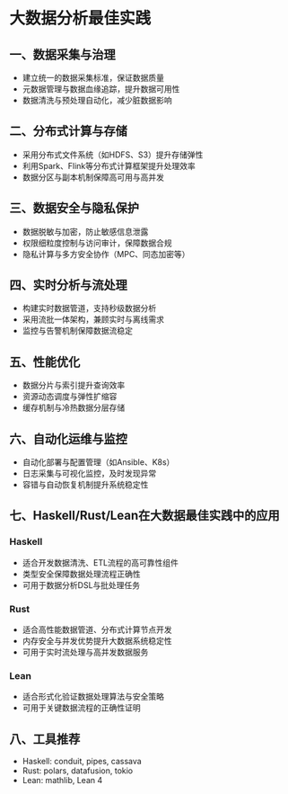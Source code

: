 # 大数据分析最佳实践

## 一、数据采集与治理

- 建立统一的数据采集标准，保证数据质量
- 元数据管理与数据血缘追踪，提升数据可用性
- 数据清洗与预处理自动化，减少脏数据影响

## 二、分布式计算与存储

- 采用分布式文件系统（如HDFS、S3）提升存储弹性
- 利用Spark、Flink等分布式计算框架提升处理效率
- 数据分区与副本机制保障高可用与高并发

## 三、数据安全与隐私保护

- 数据脱敏与加密，防止敏感信息泄露
- 权限细粒度控制与访问审计，保障数据合规
- 隐私计算与多方安全协作（MPC、同态加密等）

## 四、实时分析与流处理

- 构建实时数据管道，支持秒级数据分析
- 采用流批一体架构，兼顾实时与离线需求
- 监控与告警机制保障数据流稳定

## 五、性能优化

- 数据分片与索引提升查询效率
- 资源动态调度与弹性扩缩容
- 缓存机制与冷热数据分层存储

## 六、自动化运维与监控

- 自动化部署与配置管理（如Ansible、K8s）
- 日志采集与可视化监控，及时发现异常
- 容错与自动恢复机制提升系统稳定性

## 七、Haskell/Rust/Lean在大数据最佳实践中的应用

### Haskell

- 适合开发数据清洗、ETL流程的高可靠性组件
- 类型安全保障数据处理流程正确性
- 可用于数据分析DSL与批处理任务

### Rust

- 适合高性能数据管道、分布式计算节点开发
- 内存安全与并发优势提升大数据系统稳定性
- 可用于实时流处理与高并发数据服务

### Lean

- 适合形式化验证数据处理算法与安全策略
- 可用于关键数据流程的正确性证明

## 八、工具推荐

- Haskell: conduit, pipes, cassava
- Rust: polars, datafusion, tokio
- Lean: mathlib, Lean 4
